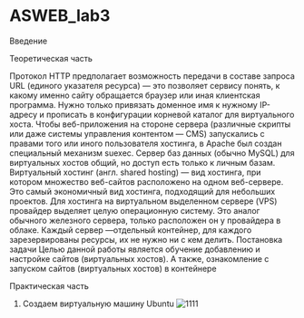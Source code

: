 # ASWEB_lab3

Введение

Теоретическая часть

Протокол HTTP предполагает возможность передачи в составе запроса URL (единого указателя ресурса) — это позволяет сервису понять, к какому именно сайту обращается браузер или иная клиентская программа. Нужно  только привязать доменное имя к нужному IP-адресу и прописать в конфигурации корневой каталог для виртуального хоста. 
Чтобы веб-приложения на стороне сервера (различные скрипты или даже системы управления контентом — CMS) запускались с правами того или иного пользователя хостинга, в Apache был создан специальный механизм suexec. Сервер баз данных (обычно MySQL) для виртуальных хостов  общий, но доступ есть только к личным базам. 
Виртуальный хостинг (англ. shared hosting) — вид хостинга, при котором множество веб-сайтов расположено на одном веб-сервере. Это самый экономичный вид хостинга, подходящий для небольших проектов.
Для хостинга на виртуальном выделенном сервере (VPS) провайдер выделяет  целую операционную систему. Это аналог обычного железного сервера, только расположен он у провайдера в облаке.
Каждый сервер —отдельный контейнер, для каждого зарезервированы ресурсы, их не нужно ни с кем делить.
Постановка задачи
Целью данной работы является обучение добавлению и настройке сайтов (виртуальных хостов). А также, ознакомление с запуском сайтов (виртуальных хостов) в контейнере

Практическая часть

1. Создаем виртуальную машину Ubuntu
![1111](https://github.com/KaterinaSpinu/ASWEB_lab3/assets/126262145/62726f16-53f4-47f9-b6a4-c647fb371387)

